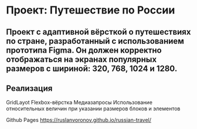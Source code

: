 # Проект: Путешествие по России
## Проект c адаптивной вёрсткой о путешествиях по стране, разработанный с использованием прототипа Figma. Он должен корректно отображаться на экранах популярных размеров с шириной: 320, 768, 1024 и 1280.
## Реализация
GridLayot
Flexbox-вёрстка
Медиазапросы
Использование относительных величин при указании размеров блоков и элементов

Github Pages https://ruslanvoronov.github.io/russian-travel/
